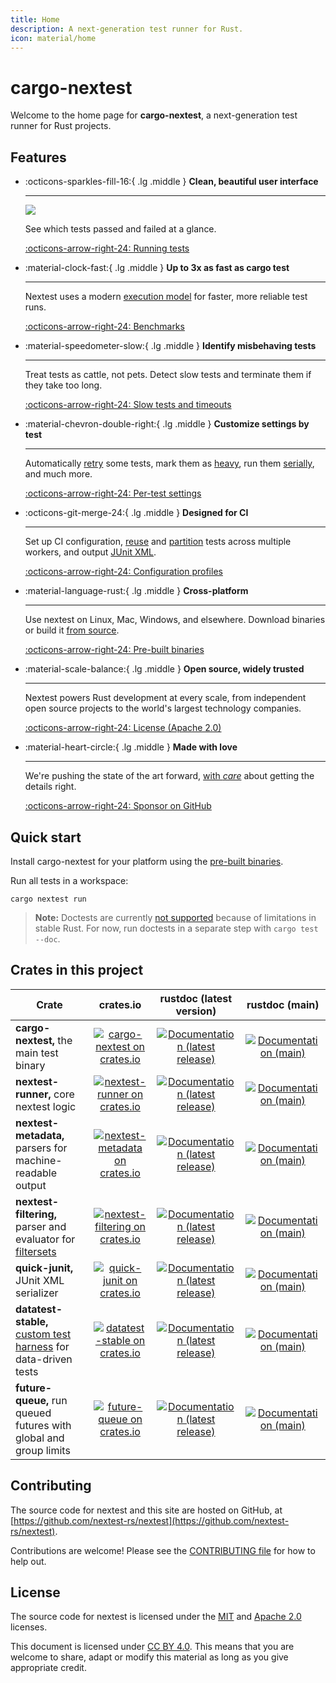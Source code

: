 ```yaml
---
title: Home
description: A next-generation test runner for Rust.
icon: material/home
---
```


# cargo-nextest

Welcome to the home page for **cargo-nextest**, a next-generation test runner for Rust projects.

## Features

<div class="grid cards" markdown>

-   :octicons-sparkles-fill-16:{ .lg .middle } __Clean, beautiful user interface__

    ---

    <img src="static/cover.png" id="nextest-cover" />

    See which tests passed and failed at a glance.

    [:octicons-arrow-right-24: Running tests](docs/running.md)

-   :material-clock-fast:{ .lg .middle } __Up to 3x as fast as cargo test__

    ---

    Nextest uses a modern [execution model](docs/design/how-it-works.md) for faster, more reliable test runs.

    [:octicons-arrow-right-24: Benchmarks](docs/benchmarks/index.md)

-   :material-speedometer-slow:{ .lg .middle } __Identify misbehaving tests__

    ---

    Treat tests as cattle, not pets. Detect slow tests and terminate them if they take too long.

    [:octicons-arrow-right-24: Slow tests and timeouts](docs/features/slow-tests.md)

-   :material-chevron-double-right:{ .lg .middle } __Customize settings by test__

    ---

    Automatically [retry](docs/features/retries.md) some tests, mark them as [heavy](docs/configuration/threads-required.md), run them [serially](docs/configuration/test-groups.md), and much more.

    [:octicons-arrow-right-24: Per-test settings](docs/configuration/per-test-overrides.md)

-   :octicons-git-merge-24:{ .lg .middle } __Designed for CI__

    ---

    Set up CI configuration, [reuse](docs/ci-features/archiving.md) and [partition](docs/ci-features/partitioning.md) tests across multiple workers, and output [JUnit XML](docs/machine-readable/junit.md).

    [:octicons-arrow-right-24: Configuration profiles](docs/configuration/index.md#profiles)

-   :material-language-rust:{ .lg .middle } __Cross-platform__

    ---

    Use nextest on Linux, Mac, Windows, and elsewhere. Download binaries or build it [from source](docs/installation/from-source.md).

    [:octicons-arrow-right-24: Pre-built binaries](docs/installation/pre-built-binaries.md)

-   :material-scale-balance:{ .lg .middle } __Open source, widely trusted__

    ---

    Nextest powers Rust development at every scale, from independent open source projects to the world's largest technology companies.

    [:octicons-arrow-right-24: License (Apache 2.0)](https://github.com/nextest-rs/nextest/blob/main/LICENSE-APACHE)

-   :material-heart-circle:{ .lg .middle } __Made with love__

    ---

    We're pushing the state of the art forward, [with _care_](docs/design/why-process-per-test.md) about getting the details right.

    [:octicons-arrow-right-24: Sponsor on GitHub](https://github.com/sponsors/sunshowers)

</div>

## Quick start

Install cargo-nextest for your platform using the [pre-built binaries](docs/installation/pre-built-binaries.md).

Run all tests in a workspace:

```
cargo nextest run
```

> **Note:** Doctests are currently [not supported](https://github.com/nextest-rs/nextest/issues/16) because of limitations in stable Rust. For now, run doctests in a separate step with `cargo test --doc`.

## Crates in this project

| Crate                                                             |                    crates.io                    |            rustdoc (latest version)             |             rustdoc (main)             |
| ----------------------------------------------------------------- | :---------------------------------------------: | :---------------------------------------------: | :------------------------------------: |
| **cargo-nextest,** the main test binary                           |   [![cargo-nextest on crates.io][cnci]][cncl]   | [![Documentation (latest release)][doci]][cndl] | [![Documentation (main)][docmi]][cnml] |
| **nextest-runner,** core nextest logic                            |  [![nextest-runner on crates.io][nrci]][nrcl]   | [![Documentation (latest release)][doci]][nrdl] | [![Documentation (main)][docmi]][nrml] |
| **nextest-metadata,** parsers for machine-readable output         | [![nextest-metadata on crates.io][nmci]][nmcl]  | [![Documentation (latest release)][doci]][nmdl] | [![Documentation (main)][docmi]][nmml] |
| **nextest-filtering,** parser and evaluator for [filtersets]      | [![nextest-filtering on crates.io][nfci]][nfcl] | [![Documentation (latest release)][doci]][nfdl] | [![Documentation (main)][docmi]][nfml] |
| **quick-junit,** JUnit XML serializer                             |    [![quick-junit on crates.io][qjci]][qjcl]    | [![Documentation (latest release)][doci]][qjdl] | [![Documentation (main)][docmi]][qjml] |
| **datatest-stable,** [custom test harness] for data-driven tests  |  [![datatest-stable on crates.io][dsci]][dscl]  | [![Documentation (latest release)][doci]][dsdl] | [![Documentation (main)][docmi]][dsml] |
| **future-queue,** run queued futures with global and group limits |   [![future-queue on crates.io][fqci]][fqcl]    | [![Documentation (latest release)][doci]][fqdl] | [![Documentation (main)][docmi]][fqml] |

[cnci]: https://img.shields.io/crates/v/cargo-nextest
[cncl]: https://crates.io/crates/cargo-nextest
[cndl]: https://docs.rs/cargo-nextest
[cnml]: https://nexte.st/rustdoc/cargo_nextest
[nrci]: https://img.shields.io/crates/v/nextest-runner
[nrcl]: https://crates.io/crates/nextest-runner
[nrdl]: https://docs.rs/nextest-runner
[nrml]: https://nexte.st/rustdoc/nextest_runner
[nmci]: https://img.shields.io/crates/v/nextest-metadata
[nmcl]: https://crates.io/crates/nextest-metadata
[nmdl]: https://docs.rs/nextest-metadata
[nmml]: https://nexte.st/rustdoc/nextest_metadata
[nfci]: https://img.shields.io/crates/v/nextest-filtering
[nfcl]: https://crates.io/crates/nextest-filtering
[nfdl]: https://docs.rs/nextest-filtering
[nfml]: https://nexte.st/rustdoc/nextest_filtering
[qjci]: https://img.shields.io/crates/v/quick-junit
[qjcl]: https://crates.io/crates/quick-junit
[qjdl]: https://docs.rs/quick-junit
[qjml]: https://quick-junit.nexte.st
[dsci]: https://img.shields.io/crates/v/datatest-stable
[dscl]: https://crates.io/crates/datatest-stable
[dsdl]: https://docs.rs/datatest-stable
[dsml]: https://datatest-stable.nexte.st
[fqci]: https://img.shields.io/crates/v/future-queue
[fqcl]: https://crates.io/crates/future-queue
[fqdl]: https://docs.rs/future-queue
[fqml]: https://nextest-rs.github.io/future-queue/rustdoc/future_queue/
[filtersets]: docs/filtersets/index.md
[custom test harness]: docs/design/custom-test-harnesses.md
[doci]: https://img.shields.io/badge/docs-latest-brightgreen
[docmi]: https://img.shields.io/badge/docs-main-purple

## Contributing

The source code for nextest and this site are hosted on GitHub, at
[https://github.com/nextest-rs/nextest](https://github.com/nextest-rs/nextest).

Contributions are welcome! Please see the [CONTRIBUTING
file](https://github.com/nextest-rs/nextest/blob/main/CONTRIBUTING.md) for how to help out.

## License

The source code for nextest is licensed under the
[MIT](https://github.com/nextest-rs/nextest/blob/main/LICENSE-MIT) and [Apache
2.0](https://github.com/nextest-rs/nextest/blob/main/LICENSE-APACHE) licenses.

This document is licensed under [CC BY 4.0]. This means that you are welcome to share, adapt or
modify this material as long as you give appropriate credit.

[CC BY 4.0]: https://creativecommons.org/licenses/by/4.0/
